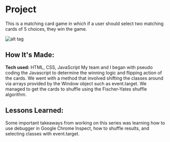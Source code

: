 # Project
This is a matching card game in which if a user should select two matching cards of 5 choices, they win the game.

![alt tag](matching-card.png)

## How It's Made:

**Tech used:** HTML, CSS, JavaScript
My team and I began with pseudo coding the Javascript to determine the winning logic and flipping action of the cards. We went with a method that involved shifting the classes around via arrays provided by the Window object such as event.target. We managed to get the cards to shuffle using the Fischer-Yates shuffle algorithm.


## Lessons Learned:

Some important takeaways from working on this series was learning how to use debugger in Google Chrome Inspect, how to shuffle results, and selecting classes with event.target.
